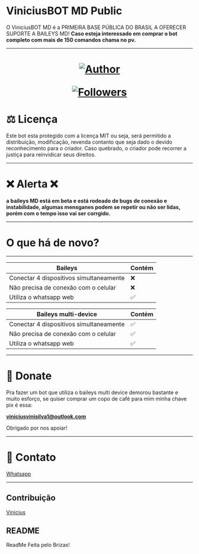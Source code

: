 # ViniciusBOT MD Public

O ViniciusBOT MD é a PRIMEIRA BASE PÚBLICA DO BRASIL A OFERECER SUPORTE A BAILEYS MD!
<b>Caso esteja interessado em comprar o bot completo com mais de 150 comandos chama no pv.</b>

----

<h1 align="center">
    <p>
        <a href="https://github.com/viniciusgdr"><img title="Author"    src="https://img.shields.io/badge/Author-viniciusgdr-purple.svg?style=for-the-badge&logo=github"></a>
    </p>
    <p>
        <a href="https://github.com/viniciusgdr/followers"><img title="Followers" src="https://img.shields.io/github/followers/viniciusgdr?color=red&style=flat-square"></a>
    </p>
</h1>


# ⚖️ Licença

Este bot esta protegido com a licença MIT ou seja, será permitido a distribuição, modificação, revenda contanto que seja dado o devido reconhecimento para o criador. Caso quebrado, o criador pode recorrer a justiça para reinvidicar seus direitos.

---

# ❌ Alerta ❌
<b> a baileys MD está em beta e está rodeado de bugs de conexão e instabilidade, algumas mensganes podem se repetir ou não ser lidas, porém com o tempo isso vai ser corrgido. </b>

----

# O que há de novo?
---------

| Baileys | Contém |
| ------------- | ------------- |
| Conectar 4 dispositivos simultaneamente |❌|
| Não precisa de conexão com o celular |❌|
| Utiliza o whatsapp web |✅|


| Baileys multi-device | Contém |
| ------------- | ------------- |
| Conectar 4 dispositivos simultaneamente |✅|
| Não precisa de conexão com o celular |✅|
| Utiliza o whatsapp web |✅|
-----
# 🥺 Donate
Pra fazer um bot que utiliza o baileys multi device demorou bastante e muito esforço, se quiser comprar um copo de café para mim minha chave pix é essa:

<b>viniciusvinisilva1@outlook.com</b>


Obrigado por nos apoiar!

-----

# 🤝 Contato

[Whatsapp]('https://wa.me/558183064666')


-----

##  Contribuição


[Vinicius](wa.me/+558183064666)

## README
ReadMe Feita pelo Brizas!
